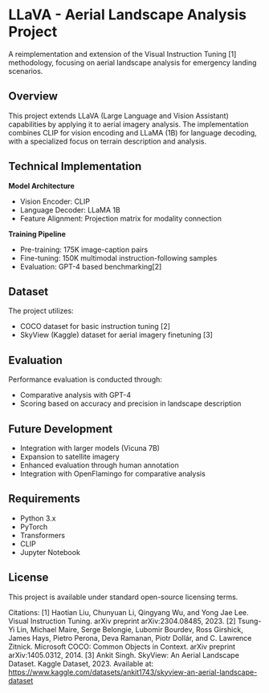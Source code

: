# LLaVA - Aerial Landscape Analysis Project

A reimplementation and extension of the Visual Instruction Tuning [1] methodology, focusing on aerial landscape analysis for emergency landing scenarios.

## Overview

This project extends LLaVA (Large Language and Vision Assistant) capabilities by applying it to aerial imagery analysis. The implementation combines CLIP for vision encoding and LLaMA (1B) for language decoding, with a specialized focus on terrain description and analysis.

## Technical Implementation

**Model Architecture**
- Vision Encoder: CLIP
- Language Decoder: LLaMA 1B
- Feature Alignment: Projection matrix for modality connection

**Training Pipeline**
- Pre-training: 175K image-caption pairs
- Fine-tuning: 150K multimodal instruction-following samples
- Evaluation: GPT-4 based benchmarking[2]

## Dataset

The project utilizes:
- COCO dataset for basic instruction tuning [2]
- SkyView (Kaggle) dataset for aerial imagery finetuning [3]

## Evaluation

Performance evaluation is conducted through:
- Comparative analysis with GPT-4
- Scoring based on accuracy and precision in landscape description

## Future Development

- Integration with larger models (Vicuna 7B)
- Expansion to satellite imagery
- Enhanced evaluation through human annotation
- Integration with OpenFlamingo for comparative analysis

## Requirements

- Python 3.x
- PyTorch
- Transformers
- CLIP
- Jupyter Notebook

## License

This project is available under standard open-source licensing terms.

Citations:
[1] Haotian Liu, Chunyuan Li, Qingyang Wu, and Yong Jae Lee. Visual Instruction Tuning. arXiv preprint arXiv:2304.08485, 2023.
[2] Tsung-Yi Lin, Michael Maire, Serge Belongie, Lubomir Bourdev, Ross Girshick, James Hays, Pietro Perona, Deva Ramanan, Piotr Dollár, and C. Lawrence Zitnick. Microsoft COCO: Common Objects in Context. arXiv preprint arXiv:1405.0312, 2014.
[3] Ankit Singh. SkyView: An Aerial Landscape Dataset. Kaggle Dataset, 2023. Available at: https://www.kaggle.com/datasets/ankit1743/skyview-an-aerial-landscape-dataset

